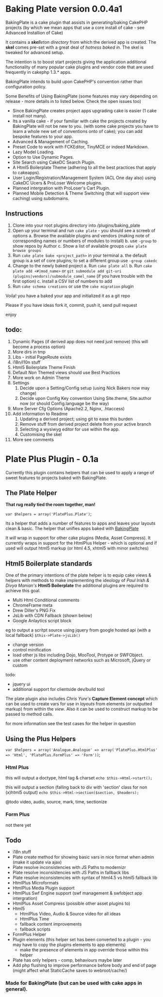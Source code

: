 # Baking Plate version 0.0.4a1 

BakingPlate is a cake plugin that assists in generating/baking CakePHP projects
(by which we mean apps that use a core install of cake - see Advanced Installion of Cake) 

It contains a ***skel****leton directory* from which the derived app is created.
The **skel** comes pre-set with a great deal of *hotness baked in*.  The skel is tweaked for advanced setup.

The intention is to boost start projects giving the application additional functionality of
many popular cake plugins and vendor code that are used frequently in cakephp 1.3.* apps.

BakingPlate intends to build upon CakePHP's convention rather than configuration policy.

Some Benefits of Using BakingPlate (some features may vary depending on release - more details in to listed below. Check the open issues too)

* Since BakingPlate creates project apps upgrading cake is easier (1 cake install not many).
* Its a vanilla cake - if your familiar with cake the projects created by BakingPlate will not be new to you.
  (with some cake projects you have to learn a whole new set of conventions onto of cake);
  you can add bespoke features to your app.
* Advanced & Management of Caching.
* Preset Code to work with FCKEditor, TinyMCE or indeed Markdown.
* Lazy Model Loading.
* Option to Use Dynamic Pages.
* Site Search using CakeDC Search Plugin.
* A Html5 Boilerplate Theme (adhering to all the best practices that apply to cakeapps).
* User Login/Registration/Management System (ACL One day also) using CakeDC Ucers &amp; ProLoser Welcome plugins.
* Planned intergration with ProLoser's Cart Plugin.
* Planned Mobile Detection &amp; Theme Switching (that will support view caching) using subdomains.

## Instructions

1. Clone into your root plugins directory into /plugins/baking_plate
2. Open up your terminal and run `cake plate` - you should see a screeb of options
    a. Browse the available plugins and vendors (making note of corresponding names or numbers of modules to install)
    b. use `-group` to show repos by Author
    c. Show a list of available groups `cake plate browse groups`
3. Run `cake plate bake <project_path>` in your terminal
    a. the default  group is a set of core plugins; to set a different group use `-group cakedc` 
4. Change to the newly baked project
    a. Run `cake plate all` 
    b. Run `cake plate add <#|mod_name>` or `git submodule add git-uri (plugins|vendors)/submodule_camel_name` (if you have trouble with the first option)
    c. install a CSV list of numbers to add
5. Run `cake schema creations` or use the `cake migration` plugin
	
Voila! you have a baked your app and initialized it as a git repo

Please if you have ideas fork it, commit, push it, send pull request

enjoy

## todo:


1. Dynamic Pages (if derived app does not need just remove) (this will become a process option)
2. More dirs in tmp
3. Libs - initial PageRoute exists
4. i18n/l10n stuff
5. Html5 Boilerplate Theme Finish
6. Default Non Themed views should use Best Practices
7. More work on Admin Theme
8. Settings
    1. Decide upon a Setting/Config setup (using Nick Bakers now may change)
    2. Decide upon Config Key convention Using Site.theme, Site.author now (or should Config.language be the way)
9. More Server Cfg Options (Apache2.2, Nginx, .htaccess)
10. Add information to Readme
    1. Updating a derived project; using git to ease this burden
    2. Remove stuff from derived project delete from your active branch
    3. Selecting a wysiwyg editor for use within the app.
    4. Customising the skel
11. More see comments





 

# Plate Plus Plugin - 0.1a

Currently this plugin contains helpers that can be used to apply 
a range of sweet features to projects baked with BakingPlate.

## The Plate Helper

**That rug really tied the room together, man!**

`var $helpers = array('PlatePlus.Plate')`;

Its a helper that adds a number of features to apps and leaves 
your layouts clean & basic. The helper that unifies apps baked with [BakingPlate](http://github.com)

It *will*  wrap in support for other cake plugins (Media, Asset Compress).
It currently wraps in support for the HtmlPlus Helper - which is optional 
and if used will output html5 markup (or html 4.5, xhtml5 with minor switches)

## Html5 Boilerplate standards

One of the primary intentions of the plate helper is to equip cake views & helpers with 
methods to make implementing the ideology of *Paul Irish & Divya Manian's* **Html5 Boilerplate** 
the additional plugins are required to achieve this goal.

* Multi Html Conditional comments
* ChromeFrame meta
* Drew Diller's PNG Fix
* JsLib with CDN Fallback (shown below)
* Google Anlaytics script block

eg to output a scritpt source using  jquery from google hosted api (with a local fallback)
`$this->Plate->jsLib()`

* change version
* control minification
* load other js libs including Dojo, MooTool, Protype or SWFObject.
* use other content deployment networks such as Microsoft, jQuery or custom 

todo:
* jquery ui
* additional support for clientside dev/build tool

The plate plugin also includes *Chris Yure's* **Capture Element concept** 
which can be used to create vars for use in *layouts* from elements (or outputted markup) 
from within the *view*.  Also it can be used to construct markup to be passed to method 
calls.


for more information see the test cases for the helper in question


## Using the Plus Helpers

`var $helpers = array('Analogue.Analogue' => array('PlatePlus.HtmlPlus' => 'Html', 'PlatePlus.FormPlus' => 'Form'))`;

### Html Plus

this will output a doctype, html tag & charset
`echo $this->Html->start();`

this will output  a section (falling back to div with 'section' class for non (x)html5 output)
`echo $this->Html->section($section, $headers);`

@todo video, audio, source, mark, time, sectionize

### Form Plus

not there yet

## Todo

* i18n stuff
* Plate create method for showing basic vars in nice format when admin (make it update via ajax)
* Plate resolve inconsistencies with JS Paths to modernizr
* Plate resolve inconsistencies with JS Paths in fallback libs
* Plate resolve inconsistencies with syntax of html4.5 vs html5 fallback lib
* HtmlPlus Microformats
* HtmlPlus Media Plugin support
* HtmlPlus Swf Engine support (swf management & swfobject app intergration)
* HtmlPlus Asset Compress (possible other asset plugins to)
* Html5
    * HtmlPlus Video, Audio & Source
      video for all ideas
    * HtmlPlus Time
    * fallback content improvements
    * fallback scripts
* FormPlus Helper
* Plugin elements (this helper set has been converted to a plugin - you may have to copy the plugins elements to app elements)
    * make the presence of elements in app override those within this helper
* Plate has only helpers - comp, behaviours maybe later
* Add php flushing to improve performance before body and end of page (might affect what StaticCache saves to webroot/cache/)

### Made for BakingPlate (but can be used with cake apps in general).